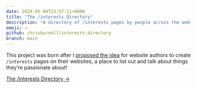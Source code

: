 ```yaml
---
date: 2024-05-08T23:57:11+0800
title: "The /interests Directory"
description: "A directory of /interests pages by people across the web"
emoji: ⭐
github: chrisburnell/interests-directory
branch: main
---
```


This project was born after I [proposed the idea](/note/slash-interests/) for website authors to create <code style="white-space: nowrap;">/interests</code> pages on their websites, a place to list out and talk about things they’re passionate about!

<nav class=" [ grid ] [ navigator ] ">
    <a href="https://chrisburnell.github.io/interests-directory/" class="[ button ] " rel="external noopener">The /interests Directory →</a>
</nav>
